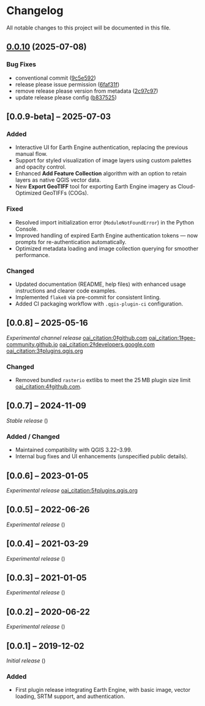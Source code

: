 # Changelog

All notable changes to this project will be documented in this file.

## [0.0.10](https://github.com/gee-community/qgis-earthengine-plugin/compare/0.0.9-beta...v0.0.10) (2025-07-08)


### Bug Fixes

* conventional commit ([9c5e592](https://github.com/gee-community/qgis-earthengine-plugin/commit/9c5e59267fc218c1547966b48275c46b7c729be0))
* release please issue permission ([6faf31f](https://github.com/gee-community/qgis-earthengine-plugin/commit/6faf31fa1780d7453a47df2610a842022141d6ae))
* remove release please version from metadata ([2c97c97](https://github.com/gee-community/qgis-earthengine-plugin/commit/2c97c979dd7537c8e0db0401592966e775df01ec))
* update release please config ([b837525](https://github.com/gee-community/qgis-earthengine-plugin/commit/b83752568bc0f2b3459c581c4d67ac00334b64c3))

## [0.0.9-beta] – 2025-07-03
### Added
- Interactive UI for Earth Engine authentication, replacing the previous manual flow.
- Support for styled visualization of image layers using custom palettes and opacity control.
- Enhanced **Add Feature Collection** algorithm with an option to retain layers as native QGIS vector data.
- New **Export GeoTIFF** tool for exporting Earth Engine imagery as Cloud-Optimized GeoTIFFs (COGs).

### Fixed
- Resolved import initialization error (`ModuleNotFoundError`) in the Python Console.
- Improved handling of expired Earth Engine authentication tokens — now prompts for re-authentication automatically.
- Optimized metadata loading and image collection querying for smoother performance.

### Changed
- Updated documentation (README, help files) with enhanced usage instructions and clearer code examples.
- Implemented `flake8` via pre-commit for consistent linting.
- Added CI packaging workflow with `.qgis-plugin-ci` configuration.

## [0.0.8] – 2025-05-16
*Experimental channel release*  [oai_citation:0‡github.com](https://github.com/gee-community/qgis-earthengine-plugin) [oai_citation:1‡gee-community.github.io](https://gee-community.github.io/qgis-earthengine-plugin/) [oai_citation:2‡developers.google.com](https://developers.google.com/earth-engine/docs/release-notes) [oai_citation:3‡plugins.qgis.org](https://plugins.qgis.org/plugins/ee_plugin/)  
### Changed
- Removed bundled `rasterio` extlibs to meet the 25 MB plugin size limit  [oai_citation:4‡github.com](https://github.com/gee-community/qgis-earthengine-plugin/issues/275).

## [0.0.7] – 2024-11-09
*Stable release* ()  
### Added / Changed
- Maintained compatibility with QGIS 3.22–3.99.
- Internal bug fixes and UI enhancements (unspecified public details).

## [0.0.6] – 2023-01-05
*Experimental release*  [oai_citation:5‡plugins.qgis.org](https://plugins.qgis.org/plugins/ee_plugin/)

## [0.0.5] – 2022-06-26
*Experimental release* ()

## [0.0.4] – 2021-03-29
*Experimental release* ()

## [0.0.3] – 2021-01-05
*Experimental release* ()

## [0.0.2] – 2020-06-22
*Experimental release* ()

## [0.0.1] – 2019-12-02
*Initial release* ()  
### Added
- First plugin release integrating Earth Engine, with basic image, vector loading, SRTM support, and authentication.

